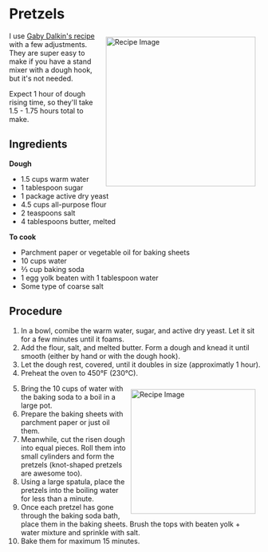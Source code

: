 # Pretzels
<img src="PretzelsOld.jpg" alt="Recipe Image" width = "300" height = "auto" style="margin:10px" align = "right">


I use [Gaby Dalkin's recipe](https://whatsgabycooking.com/parmesan-pretzel-knots/) with a few adjustments. They are super easy to make if you have a stand mixer with a dough hook, but it's not needed. 

Expect 1 hour of dough rising time, so they'll take 1.5 - 1.75 hours total to make.

## Ingredients
**Dough**
- 1.5 cups warm water
- 1 tablespoon sugar
- 1 package active dry yeast
- 4.5 cups all-purpose flour
- 2 teaspoons salt
- 4 tablespoons butter, melted

**To cook**
- Parchment paper or vegetable oil for baking sheets
- 10 cups water
- ⅔ cup baking soda
- 1 egg yolk beaten with 1 tablespoon water
- Some type of coarse salt

## Procedure
1. In a bowl, comibe the warm water, sugar, and active dry yeast. Let it sit for a few minutes until it foams.
2. Add the flour, salt, and melted butter. Form a dough and knead it until smooth (either by hand or with the dough hook).
3. Let the dough rest, covered, until it doubles in size (approximatly 1 hour).
4. Preheat the oven to 450°F (230°C). 
<img src="PretzelKnot.jpg" alt="Recipe Image" width = "250" height = "auto" style="margin:10px" align = "right">

5. Bring the 10 cups of water with the baking soda to a boil in a large pot. 
6. Prepare the baking sheets with parchment paper or just oil them.
7. Meanwhile, cut the risen dough into equal pieces. Roll them into small cylinders and form the pretzels (knot-shaped pretzels are awesome too). 
8. Using a large spatula, place the pretzels into the boiling water for less than a minute.
9. Once each pretzel has gone through the baking soda bath, place them in the baking sheets. Brush the tops with beaten yolk + water mixture and sprinkle with salt.
10. Bake them for maximum 15 minutes.


